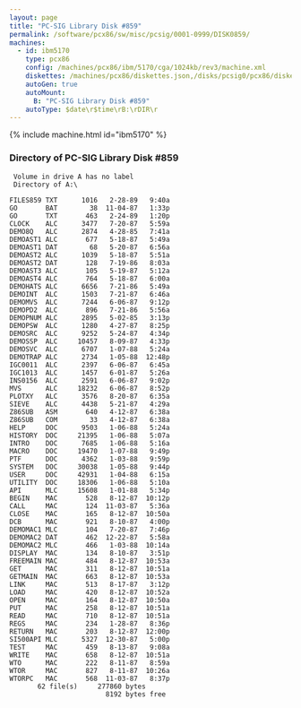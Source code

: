 ```yaml
---
layout: page
title: "PC-SIG Library Disk #859"
permalink: /software/pcx86/sw/misc/pcsig/0001-0999/DISK0859/
machines:
  - id: ibm5170
    type: pcx86
    config: /machines/pcx86/ibm/5170/cga/1024kb/rev3/machine.xml
    diskettes: /machines/pcx86/diskettes.json,/disks/pcsig0/pcx86/diskettes.json
    autoGen: true
    autoMount:
      B: "PC-SIG Library Disk #859"
    autoType: $date\r$time\rB:\rDIR\r
---
```


{% include machine.html id="ibm5170" %}

### Directory of PC-SIG Library Disk #859

     Volume in drive A has no label
     Directory of A:\

    FILES859 TXT      1016   2-28-89   9:40a
    GO       BAT        38  11-04-87   1:33p
    GO       TXT       463   2-24-89   1:20p
    CLOCK    ALC      3477   7-20-87   5:59a
    DEMO8Q   ALC      2874   4-28-85   7:41a
    DEMOAST1 ALC       677   5-18-87   5:49a
    DEMOAST1 DAT        68   5-20-87   6:56a
    DEMOAST2 ALC      1039   5-18-87   5:51a
    DEMOAST2 DAT       128   7-19-86   8:03a
    DEMOAST3 ALC       105   5-19-87   5:12a
    DEMOAST4 ALC       764   5-18-87   6:00a
    DEMOHATS ALC      6656   7-21-86   5:49a
    DEMOINT  ALC      1503   7-21-87   6:46a
    DEMOMVS  ALC      7244   6-06-87   9:12p
    DEMOPD2  ALC       896   7-21-86   5:56a
    DEMOPNUM ALC      2895   5-02-85   3:13p
    DEMOPSW  ALC      1280   4-27-87   8:25p
    DEMOSRC  ALC      9252   5-24-87   4:34p
    DEMOSSP  ALC     10457   8-09-87   4:33p
    DEMOSVC  ALC      6707   1-07-88   5:24a
    DEMOTRAP ALC      2734   1-05-88  12:48p
    IGC0011  ALC      2397   6-06-87   6:45a
    IGC1013  ALC      1457   6-01-87   5:26a
    INS0156  ALC      2591   6-06-87   9:02p
    MVS      ALC     18232   6-06-87   8:52p
    PLOTXY   ALC      3576   8-20-87   6:35a
    SIEVE    ALC      4438   5-21-87   4:29a
    Z86SUB   ASM       640   4-12-87   6:38a
    Z86SUB   COM        33   4-12-87   6:38a
    HELP     DOC      9503   1-06-88   5:24a
    HISTORY  DOC     21395   1-06-88   5:07a
    INTRO    DOC      7685   1-06-88   5:16a
    MACRO    DOC     19470   1-07-88   9:49p
    PTF      DOC      4362   1-03-88   9:59p
    SYSTEM   DOC     30038   1-05-88   9:44p
    USER     DOC     42931   1-04-88   6:15a
    UTILITY  DOC     18306   1-06-88   5:10a
    API      MLC     15608   1-01-88   5:34p
    BEGIN    MAC       528   8-12-87  10:12p
    CALL     MAC       124  11-03-87   5:36a
    CLOSE    MAC       165   8-12-87  10:50a
    DCB      MAC       921   8-10-87   4:00p
    DEMOMAC1 MLC       104   7-20-87   7:46p
    DEMOMAC2 DAT       462  12-22-87   5:58a
    DEMOMAC2 MLC       466   1-03-88  10:14a
    DISPLAY  MAC       134   8-10-87   3:51p
    FREEMAIN MAC       484   8-12-87  10:53a
    GET      MAC       311   8-12-87  10:51a
    GETMAIN  MAC       663   8-12-87  10:53a
    LINK     MAC       513   8-17-87   3:12p
    LOAD     MAC       420   8-12-87  10:52a
    OPEN     MAC       164   8-12-87  10:50a
    PUT      MAC       258   8-12-87  10:51a
    READ     MAC       710   8-12-87  10:51a
    REGS     MAC       234   1-28-87   8:36p
    RETURN   MAC       203   8-12-87  12:00p
    SI500API MLC      5327  12-30-87   5:00p
    TEST     MAC       459   8-13-87   9:08a
    WRITE    MAC       658   8-12-87  10:51a
    WTO      MAC       222   8-11-87   8:59a
    WTOR     MAC       827   8-11-87  10:26a
    WTORPC   MAC       568  11-03-87   8:37p
           62 file(s)     277860 bytes
                            8192 bytes free
